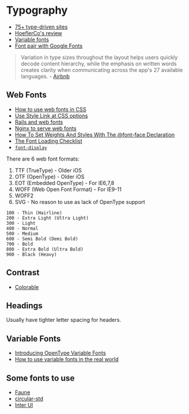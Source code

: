 # Typography

* [75+ type-driven sites](http://www.webdesignerdepot.com/2017/01/75-type-driven-sites/)
* [HoeflerCo's review](https://twitter.com/HoeflerCo/status/836232427299274753)
* [Variable fonts](https://www.axis-praxis.org/specimens/arphic-chinese)
* [Font pair with Google Fonts](https://fontpair.co/)

> Variation in type sizes throughout the layout helps users quickly decode content hierarchy, while the emphasis on written words creates clarity when communicating across the app's 27 available languages. - [Airbnb](https://design.google.com/articles/airbnb/)

## Web Fonts

* [How to use web fonts in CSS](https://blog.logrocket.com/how-to-use-web-fonts-in-css-a0326f4d6a4d)
* [Use Style Link at CSS options](https://stackoverflow.com/questions/3795611/why-not-define-font-weight-or-font-style-in-font-face-font-squirrel)
* [Rails and web fonts](https://gist.github.com/anotheruiguy/7379570)
* [Nginx to serve web fonts](https://github.com/fontello/fontello/wiki/How-to-setup-server-to-serve-fonts)
* [How To Set Weights And Styles With The @font-face Declaration](https://coding.smashingmagazine.com/2013/02/setting-weights-and-styles-at-font-face-declaration/)
* [The Font Loading Checklist](https://www.zachleat.com/web/font-checklist/)
* [`font-display`](https://www.zachleat.com/web/font-display-reflow/)

There are 6 web font formats:

1. TTF (TrueType) - Older iOS
2. OTF (OpenType) - Older iOS
3. EOT (Embedded OpenType) - For IE6,7,8
4. WOFF (Web Open Font Format) - For IE9-11
5. WOFF2
6. SVG - No reason to use as lack of OpenType support

```
100 - Thin (Hairline)
200 - Extra Light (Ultra Light)
300 - Light
400 - Normal
500 - Medium
600 - Semi Bold (Demi Bold)
700 - Bold
800 - Extra Bold (Ultra Bold)
900 - Black (Heavy)
```

## Contrast

* [Colorable](http://jxnblk.com/colorable/demos/text/)

## Headings

Usually have tighter letter spacing for headers.

## Variable Fonts

* [Introducing OpenType Variable Fonts](https://medium.com/@tiro/https-medium-com-tiro-introducing-opentype-variable-fonts-12ba6cd2369#.lhg40zqy1)
* [How to use variable fonts in the real world](https://medium.com/clear-left-thinking/how-to-use-variable-fonts-in-the-real-world-e6d73065a604)

## Some fonts to use

* [Faune](http://www.cnap.graphismeenfrance.fr/faune/en.html)
* [circular-std](https://github.com/elartix/circular-std)
* [Inter UI](https://rsms.me/inter/)

